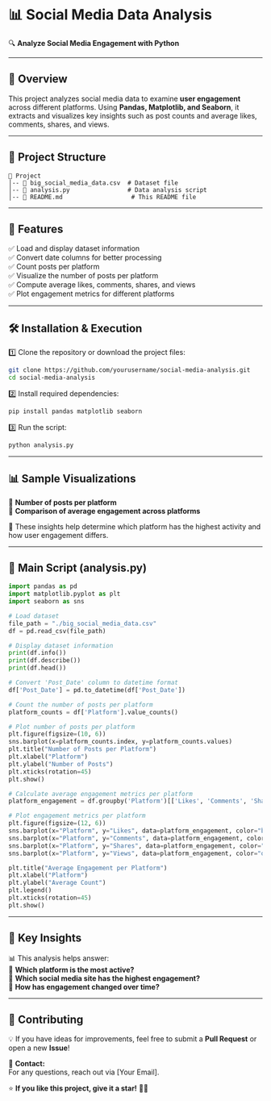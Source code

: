 # 📊 **Social Media Data Analysis**  

🔍 **Analyze Social Media Engagement with Python**  

---

## 🚀 Overview  
This project analyzes social media data to examine **user engagement** across different platforms. Using **Pandas, Matplotlib, and Seaborn**, it extracts and visualizes key insights such as post counts and average likes, comments, shares, and views.  

---

## 📂 **Project Structure**  
```
📁 Project  
│-- 📄 big_social_media_data.csv  # Dataset file  
│-- 📜 analysis.py                # Data analysis script  
│-- 📜 README.md                   # This README file  
```

---

## 📌 **Features**  
✅ Load and display dataset information  
✅ Convert date columns for better processing  
✅ Count posts per platform  
✅ Visualize the number of posts per platform  
✅ Compute average likes, comments, shares, and views  
✅ Plot engagement metrics for different platforms  

---

## 🛠 **Installation & Execution**  
1️⃣ Clone the repository or download the project files:  
```bash
git clone https://github.com/yourusername/social-media-analysis.git
cd social-media-analysis
```
2️⃣ Install required dependencies:  
```bash
pip install pandas matplotlib seaborn
```
3️⃣ Run the script:  
```bash
python analysis.py
```

---

## 📊 **Sample Visualizations**  
📌 **Number of posts per platform**  
📌 **Comparison of average engagement across platforms**  

🔹 These insights help determine which platform has the highest activity and how user engagement differs.  

---

## 📜 **Main Script (analysis.py)**  
```python
import pandas as pd
import matplotlib.pyplot as plt
import seaborn as sns

# Load dataset
file_path = "./big_social_media_data.csv"
df = pd.read_csv(file_path)

# Display dataset information
print(df.info())
print(df.describe())
print(df.head())

# Convert 'Post_Date' column to datetime format
df['Post_Date'] = pd.to_datetime(df['Post_Date'])

# Count the number of posts per platform
platform_counts = df['Platform'].value_counts()

# Plot number of posts per platform
plt.figure(figsize=(10, 6))
sns.barplot(x=platform_counts.index, y=platform_counts.values)
plt.title("Number of Posts per Platform")
plt.xlabel("Platform")
plt.ylabel("Number of Posts")
plt.xticks(rotation=45)
plt.show()

# Calculate average engagement metrics per platform
platform_engagement = df.groupby('Platform')[['Likes', 'Comments', 'Shares', 'Views']].mean().reset_index()

# Plot engagement metrics per platform
plt.figure(figsize=(12, 6))
sns.barplot(x="Platform", y="Likes", data=platform_engagement, color="blue", label="Likes")
sns.barplot(x="Platform", y="Comments", data=platform_engagement, color="red", label="Comments", alpha=0.7)
sns.barplot(x="Platform", y="Shares", data=platform_engagement, color="green", label="Shares", alpha=0.5)
sns.barplot(x="Platform", y="Views", data=platform_engagement, color="orange", label="Views", alpha=0.3)

plt.title("Average Engagement per Platform")
plt.xlabel("Platform")
plt.ylabel("Average Count")
plt.legend()
plt.xticks(rotation=45)
plt.show()
```

---

## 📌 **Key Insights**  
📊 This analysis helps answer:  
🔹 **Which platform is the most active?**  
🔹 **Which social media site has the highest engagement?**  
🔹 **How has engagement changed over time?**  

---

## 📢 **Contributing**  
💡 If you have ideas for improvements, feel free to submit a **Pull Request** or open a new **Issue**!  

📧 **Contact:**  
For any questions, reach out via [Your Email].  

⭐ **If you like this project, give it a star!** 🚀✨  

